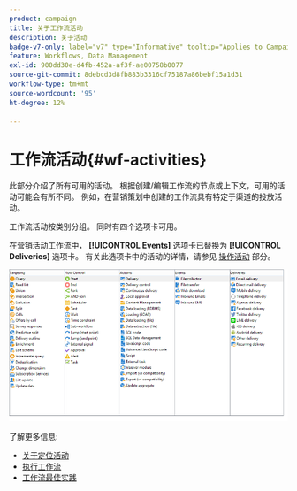```yaml
---
product: campaign
title: 关于工作流活动
description: 关于活动
badge-v7-only: label="v7" type="Informative" tooltip="Applies to Campaign Classic v7 only"
feature: Workflows, Data Management
exl-id: 900dd30e-d4fb-452a-af3f-ae00758b0077
source-git-commit: 8debcd3d8fb883b3316cf75187a86bebf15a1d31
workflow-type: tm+mt
source-wordcount: '95'
ht-degree: 12%

---
```


# 工作流活动{#wf-activities}



此部分介绍了所有可用的活动。 根据创建/编辑工作流的节点或上下文，可用的活动可能会有所不同。 例如，在营销策划中创建的工作流具有特定于渠道的投放活动。

工作流活动按类别分组。 同时有四个选项卡可用。

在营销活动工作流中， **[!UICONTROL Events]** 选项卡已替换为 **[!UICONTROL Deliveries]** 选项卡。 有关此选项卡中的活动的详情，请参见 [操作活动](about-action-activities.md) 部分。

![](assets/wf-activity-tabs.png)

了解更多信息:

* [关于定位活动](about-targeting-activities.md)
* [执行工作流](starting-a-workflow.md)
* [工作流最佳实践](workflow-best-practices.md)
